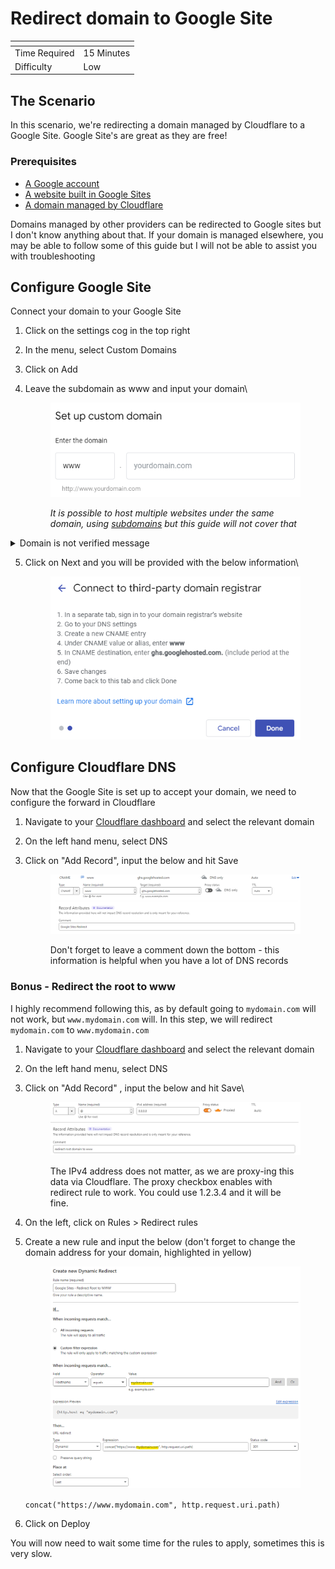 # Redirect domain to Google Site



<table data-view="cards"><thead><tr><th></th><th></th></tr></thead><tbody><tr><td>Time Required</td><td>15 Minutes</td></tr><tr><td>Difficulty</td><td>Low</td></tr></tbody></table>

## The Scenario

In this scenario, we're redirecting a domain managed by Cloudflare to a Google Site. Google Site's are great as they are free!

### Prerequisites

* [A Google account](https://accounts.google.com/)
* [A website built in Google Sites](https://sites.google.com/new)
* [A domain managed by Cloudflare](../cloudflare/domains.md)

Domains managed by other providers can be redirected to Google sites but I don't know anything about that. If your domain is managed elsewhere, you may be able to follow some of this guide but I will not be able to assist you with troubleshooting

## Configure Google Site

Connect your domain to your Google Site

1. Click on the settings cog in the top right
2. In the menu, select Custom Domains
3. Click on Add
4.  Leave the subdomain as www and input your domain\


    <figure><img src="../../.gitbook/assets/image (48).png" alt=""><figcaption><p><em>It is possible to host multiple websites under the same domain, using</em> <a href="https://static.semrush.com/blog/uploads/media/fa/70/fa70fafcbf91927caa27d6d418d83aa1/original.png"><em>subdomains</em></a> <em>but this guide will not cover that</em></p></figcaption></figure>

<details>

<summary>Domain is not verified message</summary>

1. Click on the "verify domain"
2. Click Continue on the Domain option
3. Click on Start Verification
4. A Cloudflare link will open, click on "Authorize" to add the TXT record
5. Wait a moment for Google to verify ownership of the domain
6. Return to the Google Site

You may need to backspace and retype the domain

</details>

5.  Click on Next and you will be provided with the below information\


    <figure><img src="../../.gitbook/assets/image.png" alt=""><figcaption></figcaption></figure>

## Configure Cloudflare DNS

Now that the Google Site is set up to accept your domain, we need to configure the forward in Cloudflare

1. Navigate to your [Cloudflare dashboard](https://dash.cloudflare.com/) and select the relevant domain
2. On the left hand menu, select DNS
3.  Click on "Add Record", input the below and hit Save

    <figure><img src="../../.gitbook/assets/image (2).png" alt=""><figcaption><p>Don't forget to leave a comment down the bottom - this information is helpful when you have a lot of DNS records</p></figcaption></figure>

### Bonus - Redirect the root to www

I highly recommend following this, as by default going to `mydomain.com` will not work, but `www.mydomain.com` will. In this step, we will redirect `mydomain.com` to `www.mydomain.com`

1. Navigate to your [Cloudflare dashboard](https://dash.cloudflare.com/) and select the relevant domain
2. On the left hand menu, select DNS
3.  Click on "Add Record" , input the below and hit Save\


    <figure><img src="../../.gitbook/assets/image (3).png" alt=""><figcaption><p>The IPv4 address does not matter, as we are proxy-ing this data via Cloudflare. The proxy checkbox enables with redirect rule to work. You could use 1.2.3.4 and it will be fine.</p></figcaption></figure>
4. On the left, click on Rules > Redirect rules
5.  Create a new rule and input the below (don't forget to change the domain address for your domain, highlighted in yellow)

    <figure><img src="../../.gitbook/assets/image (4).png" alt=""><figcaption></figcaption></figure>

    `concat("https://www.mydomain.com", http.request.uri.path)`
6. Click on Deploy

You will now need to wait some time for the rules to apply, sometimes this is very slow.

